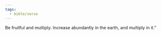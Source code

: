 ```yaml
---
tags:
  - bible/verse
---
```

Be fruitful and multiply. Increase abundantly in the earth, and multiply in it.”